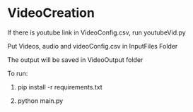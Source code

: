 # VideoCreation

If there is youtube link in VideoConfig.csv, run youtubeVid.py


Put Videos, audio and videoConfig.csv in InputFiles Folder 


The output will be saved in VideoOutput folder


To run: 

1. pip install -r requirements.txt

   
3. python main.py
